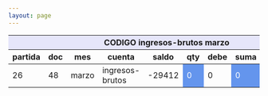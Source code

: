 ```yaml
--- 
layout: page
--- 
```


<table>
<thead> <th style='background-color: lavender' colspan='10'> CODIGO ingresos-brutos	marzo </th></thead>
<tr><th> partida </th> <th> doc </th> <th> mes </th> <th>  cuenta  </th> <th> saldo  </th> <th>   qty </th> <th> debe </th><th> suma </th>  <th> haber </th> <th> suma </th>  </tr>
<tbody>
<tr> <td> 26 </td> <td> 48</td> <td> marzo </td> <td>  ingresos-brutos </td> <td> -29412</td> <td style='color: white; background-color: cornflowerblue'>  0 </td> <td> 0 </td> <td style='color: white; background-color: cornflowerblue'> 0</td> <td> 0</td> <td style='color: white; background-color: cornflowerblue'>29412  </td> </tr>
</tbody>
</table>
